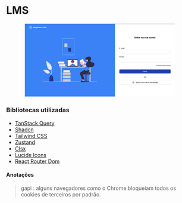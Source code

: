 # LMS

<center>
    <div style="width: 80%;">
        <img src="./docs//images/auth.png" >
    </div>
</center>

### Bibliotecas utilizadas

- [TanStack Query]("https://tanstack.com/query/latest")
- [Shadcn]("https://ui.shadcn.com/")
- [Tailwind CSS]("https://tailwindcss.com/docs/installation")
- [Zustand]("https://zustand.docs.pmnd.rs/getting-started/introduction")
- [Clsx]("https://www.npmjs.com/package/clsx")
- [Lucide Icons]("https://lucide.dev/icons/")
- [React Router Dom]("https://reactrouter.com/en/main")

#### Anotações

> gapi : alguns navegadores como o Chrome bloqueiam todos os cookies de terceiros por padrão.
